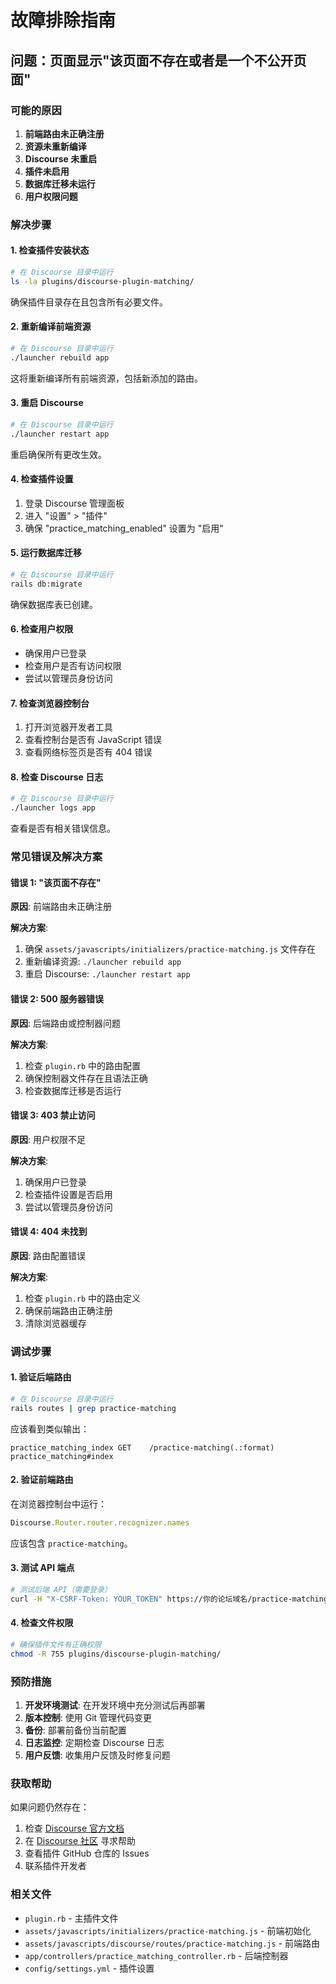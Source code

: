 # 故障排除指南

## 问题：页面显示"该页面不存在或者是一个不公开页面"

### 可能的原因

1. **前端路由未正确注册**
2. **资源未重新编译**
3. **Discourse 未重启**
4. **插件未启用**
5. **数据库迁移未运行**
6. **用户权限问题**

### 解决步骤

#### 1. 检查插件安装状态

```bash
# 在 Discourse 目录中运行
ls -la plugins/discourse-plugin-matching/
```

确保插件目录存在且包含所有必要文件。

#### 2. 重新编译前端资源

```bash
# 在 Discourse 目录中运行
./launcher rebuild app
```

这将重新编译所有前端资源，包括新添加的路由。

#### 3. 重启 Discourse

```bash
# 在 Discourse 目录中运行
./launcher restart app
```

重启确保所有更改生效。

#### 4. 检查插件设置

1. 登录 Discourse 管理面板
2. 进入 "设置" > "插件"
3. 确保 "practice_matching_enabled" 设置为 "启用"

#### 5. 运行数据库迁移

```bash
# 在 Discourse 目录中运行
rails db:migrate
```

确保数据库表已创建。

#### 6. 检查用户权限

- 确保用户已登录
- 检查用户是否有访问权限
- 尝试以管理员身份访问

#### 7. 检查浏览器控制台

1. 打开浏览器开发者工具
2. 查看控制台是否有 JavaScript 错误
3. 查看网络标签页是否有 404 错误

#### 8. 检查 Discourse 日志

```bash
# 在 Discourse 目录中运行
./launcher logs app
```

查看是否有相关错误信息。

### 常见错误及解决方案

#### 错误 1: "该页面不存在"

**原因**: 前端路由未正确注册

**解决方案**:
1. 确保 `assets/javascripts/initializers/practice-matching.js` 文件存在
2. 重新编译资源: `./launcher rebuild app`
3. 重启 Discourse: `./launcher restart app`

#### 错误 2: 500 服务器错误

**原因**: 后端路由或控制器问题

**解决方案**:
1. 检查 `plugin.rb` 中的路由配置
2. 确保控制器文件存在且语法正确
3. 检查数据库迁移是否运行

#### 错误 3: 403 禁止访问

**原因**: 用户权限不足

**解决方案**:
1. 确保用户已登录
2. 检查插件设置是否启用
3. 尝试以管理员身份访问

#### 错误 4: 404 未找到

**原因**: 路由配置错误

**解决方案**:
1. 检查 `plugin.rb` 中的路由定义
2. 确保前端路由正确注册
3. 清除浏览器缓存

### 调试步骤

#### 1. 验证后端路由

```bash
# 在 Discourse 目录中运行
rails routes | grep practice-matching
```

应该看到类似输出：
```
practice_matching_index GET    /practice-matching(.:format) practice_matching#index
```

#### 2. 验证前端路由

在浏览器控制台中运行：
```javascript
Discourse.Router.router.recognizer.names
```

应该包含 `practice-matching`。

#### 3. 测试 API 端点

```bash
# 测试后端 API（需要登录）
curl -H "X-CSRF-Token: YOUR_TOKEN" https://你的论坛域名/practice-matching
```

#### 4. 检查文件权限

```bash
# 确保插件文件有正确权限
chmod -R 755 plugins/discourse-plugin-matching/
```

### 预防措施

1. **开发环境测试**: 在开发环境中充分测试后再部署
2. **版本控制**: 使用 Git 管理代码变更
3. **备份**: 部署前备份当前配置
4. **日志监控**: 定期检查 Discourse 日志
5. **用户反馈**: 收集用户反馈及时修复问题

### 获取帮助

如果问题仍然存在：

1. 检查 [Discourse 官方文档](https://docs.discourse.org/)
2. 在 [Discourse 社区](https://meta.discourse.org/) 寻求帮助
3. 查看插件 GitHub 仓库的 Issues
4. 联系插件开发者

### 相关文件

- `plugin.rb` - 主插件文件
- `assets/javascripts/initializers/practice-matching.js` - 前端初始化
- `assets/javascripts/discourse/routes/practice-matching.js` - 前端路由
- `app/controllers/practice_matching_controller.rb` - 后端控制器
- `config/settings.yml` - 插件设置 